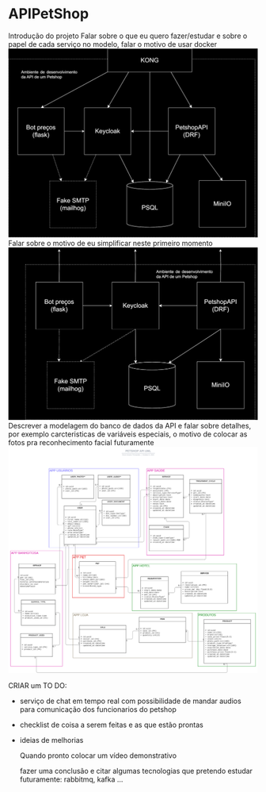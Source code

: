 # APIPetShop
Introdução do projeto
Falar sobre o que eu quero fazer/estudar e sobre o papel de cada serviço no modelo, falar o motivo de usar docker 
![API Final](readme_images/petshopapicompleto.drawio.svg)
Falar sobre o motivo de eu simplificar neste primeiro momento
![API Simplificado](readme_images/petshopapisimplificado.drawio.svg)
Descrever a modelagem do banco de dados da API e falar sobre detalhes, por exemplo carcteristicas de variáveis especiais, o motivo de colocar as fotos pra reconhecimento facial futuramente
![UML API](readme_images/PETSHOPAPIUML.svg)

CRIAR um TO DO:
- serviço de chat em tempo real com possibilidade de mandar audios para comunicação dos funcionarios do petshop
- checklist de coisa a serem feitas e as que estão prontas
- ideias de melhorias

  Quando pronto colocar um vídeo demonstrativo

  fazer uma conclusão e citar algumas tecnologias que pretendo estudar futuramente: rabbitmq, kafka ...
